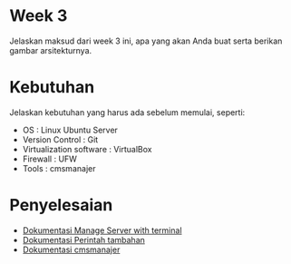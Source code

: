 # Week 3

Jelaskan maksud dari week 3 ini, apa yang akan Anda buat serta berikan gambar arsitekturnya.

# Kebutuhan

Jelaskan kebutuhan yang harus ada sebelum memulai, seperti:

- OS : Linux Ubuntu Server
- Version Control : Git
- Virtualization software : VirtualBox
- Firewall : UFW
- Tools : cmsmanajer

# Penyelesaian

- [Dokumentasi Manage Server with terminal](manage-server.md)
- [Dokumentasi Perintah tambahan](perintah-tambahan.md)
- [Dokumentasi cmsmanajer](dokumentasi-cmsmanajer.md)
